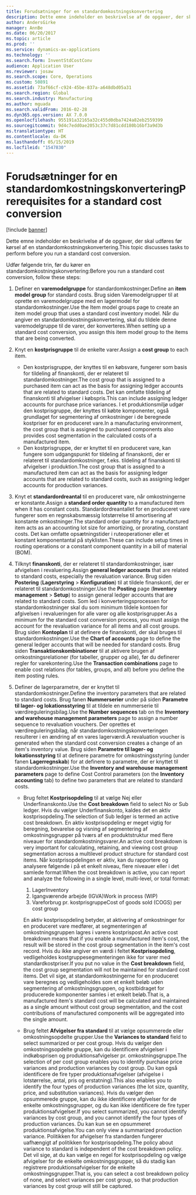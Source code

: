 ```yaml
---
title: Forudsætninger for en standardomkostningskonvertering
description: Dette emne indeholder en beskrivelse af de opgaver, der skal udføres før kørsel af en standardomkostningskonvertering.
author: AndersGirke
manager: AnnBe
ms.date: 06/20/2017
ms.topic: article
ms.prod: ''
ms.service: dynamics-ax-applications
ms.technology: ''
ms.search.form: InventStdCostConv
audience: Application User
ms.reviewer: josaw
ms.search.scope: Core, Operations
ms.custom: 50891
ms.assetid: 73af66cf-c924-45be-837a-a648dbd05a31
ms.search.region: Global
ms.search.industry: Manufacturing
ms.author: mguada
ms.search.validFrom: 2016-02-28
ms.dyn365.ops.version: AX 7.0.0
ms.openlocfilehash: 955191a32165a32c455d0dba7424a82eb2559399
ms.sourcegitcommit: 9d4c7edd0ae2053c37c7d81cdd180b16bf3a9d3b
ms.translationtype: HT
ms.contentlocale: da-DK
ms.lasthandoff: 05/15/2019
ms.locfileid: "1547830"
---
```

# <a name="prerequisites-for-a-standard-cost-conversion"></a><span data-ttu-id="2e35f-103">Forudsætninger for en standardomkostningskonvertering</span><span class="sxs-lookup"><span data-stu-id="2e35f-103">Prerequisites for a standard cost conversion</span></span>

[!include [banner](../includes/banner.md)]

<span data-ttu-id="2e35f-104">Dette emne indeholder en beskrivelse af de opgaver, der skal udføres før kørsel af en standardomkostningskonvertering.</span><span class="sxs-lookup"><span data-stu-id="2e35f-104">This topic discusses tasks to perform before you run a standard cost conversion.</span></span> 

<span data-ttu-id="2e35f-105">Udfør følgende trin, før du kører en standardomkostningskonvertering:</span><span class="sxs-lookup"><span data-stu-id="2e35f-105">Before you run a standard cost conversion, follow these steps:</span></span>

1.  <span data-ttu-id="2e35f-106">Definer en **varemodelgruppe** for standardomkostninger.</span><span class="sxs-lookup"><span data-stu-id="2e35f-106">Define an **item model group** for standard costs.</span></span> <span data-ttu-id="2e35f-107">Brug siden Varemodelgrupper til at oprette en varemodelgruppe med en lagermodel for standardomkostninger.</span><span class="sxs-lookup"><span data-stu-id="2e35f-107">Use the Item model groups page to create an item model group that uses a standard cost inventory model.</span></span> <span data-ttu-id="2e35f-108">Når du angiver en standardomkostningskonvertering, skal du tildele denne varemodelgruppe til de varer, der konverteres.</span><span class="sxs-lookup"><span data-stu-id="2e35f-108">When setting up a standard cost conversion, you assign this item model group to the items that are being converted.</span></span>
2.  <span data-ttu-id="2e35f-109">Knyt en **kostprisgruppe** til de enkelte varer.</span><span class="sxs-lookup"><span data-stu-id="2e35f-109">Assign a **cost group** to each item.</span></span>
    -   <span data-ttu-id="2e35f-110">Den kostprisgruppe, der knyttes til en købsvare, fungerer som basis for tildeling af finanskonti, der er relateret til standardomkostninger.</span><span class="sxs-lookup"><span data-stu-id="2e35f-110">The cost group that is assigned to a purchased item can act as the basis for assigning ledger accounts that are related to standard costs.</span></span> <span data-ttu-id="2e35f-111">Det kan omfatte tildeling af finanskonti til afvigelser i købspris.</span><span class="sxs-lookup"><span data-stu-id="2e35f-111">This can include assigning ledger accounts for purchase price variances.</span></span> <span data-ttu-id="2e35f-112">I et produktionsmiljø udgør den kostprisgruppe, der knyttes til købte komponenter, også grundlaget for segmentering af omkostninger i de beregnede kostpriser for en produceret vare.</span><span class="sxs-lookup"><span data-stu-id="2e35f-112">In a manufacturing environment, the cost group that is assigned to purchased components also provides cost segmentation in the calculated costs of a manufactured item.</span></span>
    -   <span data-ttu-id="2e35f-113">Den kostprisgruppe, der er knyttet til en produceret vare, kan fungere som udgangspunkt for tildeling af finanskonti, der er relateret til standardomkostninger, f.eks. tildeling af finanskonti til afvigelser i produktion.</span><span class="sxs-lookup"><span data-stu-id="2e35f-113">The cost group that is assigned to a manufactured item can act as the basis for assigning ledger accounts that are related to standard costs, such as assigning ledger accounts for production variances.</span></span>

3.  <span data-ttu-id="2e35f-114">Knyt et **standardordreantal** til en produceret vare, når omkostningerne er konstante.</span><span class="sxs-lookup"><span data-stu-id="2e35f-114">Assign a **standard order quantity** to a manufactured item when it has constant costs.</span></span> <span data-ttu-id="2e35f-115">Standardordreantallet for en produceret vare fungerer som en regnskabsmæssig lotstørrelse til amortisering af konstante omkostninger.</span><span class="sxs-lookup"><span data-stu-id="2e35f-115">The standard order quantity for a manufactured item acts as an accounting lot size for amortizing, or prorating, constant costs.</span></span> <span data-ttu-id="2e35f-116">Det kan omfatte opsætningstider i ruteoperationer eller et konstant komponentantal på styklisten.</span><span class="sxs-lookup"><span data-stu-id="2e35f-116">These can include setup times in routing operations or a constant component quantity in a bill of material (BOM).</span></span>
4.  <span data-ttu-id="2e35f-117">Tilknyt **finanskonti**, der er relateret til standardomkostninger, især afvigelsen i revaluering.</span><span class="sxs-lookup"><span data-stu-id="2e35f-117">Assign **general ledger accounts** that are related to standard costs, especially the revaluation variance.</span></span> <span data-ttu-id="2e35f-118">Brug siden **Postering** (**Lagerstyring** &gt; **Konfiguration**) til at tildele finanskonti, der er relateret til standardomkostninger.</span><span class="sxs-lookup"><span data-stu-id="2e35f-118">Use the **Posting** page (**Inventory management** &gt; **Setup**) to assign general ledger accounts that are related to standard costs.</span></span> <span data-ttu-id="2e35f-119">Som led i konverteringsprocessen for standardomkostninger skal du som minimum tildele kontoen for afgivelsen i revalueringen for alle varer og alle kostprisgrupper.</span><span class="sxs-lookup"><span data-stu-id="2e35f-119">As a minimum for the standard cost conversion process, you must assign the account for the revaluation variance for all items and all cost groups.</span></span> <span data-ttu-id="2e35f-120">Brug siden **Kontoplan** til at definere de finanskonti, der skal bruges til standardomkostninger.</span><span class="sxs-lookup"><span data-stu-id="2e35f-120">Use the **Chart of accounts** page to define the general ledger accounts that will be needed for standard costs.</span></span> <span data-ttu-id="2e35f-121">Brug siden **Transaktionskombinationer** til at aktivere brugen af omkostningsrelationer (for tabeller, grupper og alle), før du definerer regler for varekontering.</span><span class="sxs-lookup"><span data-stu-id="2e35f-121">Use the **Transaction combinations** page to enable cost relations (for tables, groups, and all) before you define the item posting rules.</span></span>
5.  <span data-ttu-id="2e35f-122">Definer de lagerparametre, der er knyttet til standardomkostninger.</span><span class="sxs-lookup"><span data-stu-id="2e35f-122">Define the inventory parameters that are related to standard costs.</span></span> <span data-ttu-id="2e35f-123">Brug fanen **Nummerserier** under på siden **Parametre til lager- og lokationsstyring** til at tildele en nummerserie til værdireguleringsbilag.</span><span class="sxs-lookup"><span data-stu-id="2e35f-123">Use the **Number sequences** tab on the **Inventory and warehouse management parameters** page to assign a number sequence to revaluation vouchers.</span></span> <span data-ttu-id="2e35f-124">Der oprettes et værdireguleringsbilag, når standardomkostningskonverteringen resulterer i en ændring af en vares lagerværdi.</span><span class="sxs-lookup"><span data-stu-id="2e35f-124">A revaluation voucher is generated when the standard cost conversion creates a change of an item's inventory value.</span></span> <span data-ttu-id="2e35f-125">Brug siden **Parametre til lager- og lokationsstyring** til at definere parametre for omkostningsstyring (under fanen **Lagerregnskab**) for at definere to parametre, der er knyttet til standardomkostninger.</span><span class="sxs-lookup"><span data-stu-id="2e35f-125">Use the **Inventory and warehouse management parameters** page to define Cost Control parameters (on the **Inventory accounting** tab) to define two parameters that are related to standard costs.</span></span>
    -   <span data-ttu-id="2e35f-126">Brug feltet **Kostprisopdeling** til at vælge Nej eller Underfinanskonto.</span><span class="sxs-lookup"><span data-stu-id="2e35f-126">Use the **Cost breakdown** field to select No or Sub ledger.</span></span> <span data-ttu-id="2e35f-127">Hvis du vælger Underfinanskonto, kaldes det en aktiv kostprisopdeling.</span><span class="sxs-lookup"><span data-stu-id="2e35f-127">The selection of Sub ledger is termed an active cost breakdown.</span></span> <span data-ttu-id="2e35f-128">En aktiv kostprisopdeling er meget vigtig for beregning, bevarelse og visning af segmentering af omkostningsgrupper på tværs af en produktstruktur med flere niveauer for standardomkostningsvarer.</span><span class="sxs-lookup"><span data-stu-id="2e35f-128">An active cost breakdown is very important for calculating, retaining, and viewing cost group segmentation across a multilevel product structure for standard cost items.</span></span> <span data-ttu-id="2e35f-129">Når kostprisopdelingen er aktiv, kan du rapportere og analysere følgende i på et enkelt niveau, flere niveauer eller i det samlede format:</span><span class="sxs-lookup"><span data-stu-id="2e35f-129">When the cost breakdown is active, you can report and analyze the following in a single level, multi-level, or total format:</span></span>
        1.  <span data-ttu-id="2e35f-130">Lager</span><span class="sxs-lookup"><span data-stu-id="2e35f-130">Inventory</span></span>
        2.  <span data-ttu-id="2e35f-131">Igangværende arbejde (IGVA)</span><span class="sxs-lookup"><span data-stu-id="2e35f-131">Work in process (WIP)</span></span>
        3.  <span data-ttu-id="2e35f-132">Vareforbrug pr. kostprisgruppe</span><span class="sxs-lookup"><span data-stu-id="2e35f-132">Cost of goods sold (COGS) per cost group</span></span>

        <span data-ttu-id="2e35f-133">En aktiv kostprisopdeling betyder, at aktivering af omkostninger for en produceret vare medfører, at segmenteringen af omkostningsgruppen lagres i varens kostprispost.</span><span class="sxs-lookup"><span data-stu-id="2e35f-133">An active cost breakdown means that if you enable a manufactured item's cost, the result will be stored in the cost group segmentation in the item's cost record.</span></span> <span data-ttu-id="2e35f-134">Hvis du ikke angiver en værdi i feltet **Kostprisopdeling**, vedligeholdes kostgruppesegmenteringen ikke for varer med standardkostpriser.</span><span class="sxs-lookup"><span data-stu-id="2e35f-134">If you put no value in the **Cost breakdown** field, the cost group segmentation will not be maintained for standard cost items.</span></span> <span data-ttu-id="2e35f-135">Det vil sige, at standardomkostningerne for en produceret vare beregnes og vedligeholdes som et enkelt beløb uden segmentering af omkostningsgruppen, og kostbidraget for producerede komponenter samles i et enkelt beløb.</span><span class="sxs-lookup"><span data-stu-id="2e35f-135">That is, a manufactured item's standard cost will be calculated and maintained as a single amount without cost group segmentation, and the cost contributions of manufactured components will be aggregated into the single amount.</span></span>
    -   <span data-ttu-id="2e35f-136">Brug feltet **Afvigelser fra standard** til at vælge opsummerede eller omkostningsopdelte grupper.</span><span class="sxs-lookup"><span data-stu-id="2e35f-136">Use the **Variances to standard** field to select summarized or per cost group.</span></span> <span data-ttu-id="2e35f-137">Hvis du vælger den omkostningsopdelte gruppe, kan du identificere afvigelser i indkøbsprisen og produktionsafvigelser pr. omkostningsgruppe.</span><span class="sxs-lookup"><span data-stu-id="2e35f-137">The selection of per cost group enables you to identify purchase price variances and production variances by cost group.</span></span> <span data-ttu-id="2e35f-138">Du kan også identificere de fire typer produktionsafvigelser (afvigelse i lotstørrelse, antal, pris og erstatning).</span><span class="sxs-lookup"><span data-stu-id="2e35f-138">This also enables you to identify the four types of production variances (the lot size, quantity, price, and substitution variances).</span></span> <span data-ttu-id="2e35f-139">Hvis du vælger den opsummerede gruppe, kan du ikke identificere afgivelser for de enkelte omkostningsgrupper, og du kan ikke identificere de fire typer produktionsafvigelser.</span><span class="sxs-lookup"><span data-stu-id="2e35f-139">If you select summarized, you cannot identify variances by cost group, and you cannot identify the four types of production variances.</span></span> <span data-ttu-id="2e35f-140">Du kan kun se en opsummeret produktionsafvigelse.</span><span class="sxs-lookup"><span data-stu-id="2e35f-140">You can only view a summarized production variance.</span></span> <span data-ttu-id="2e35f-141">Politikken for afvigelser fra standarden fungerer uafhængigt af politikken for kostprisopdeling.</span><span class="sxs-lookup"><span data-stu-id="2e35f-141">The policy about variance to standard is independent of the cost breakdown policy.</span></span> <span data-ttu-id="2e35f-142">Det vil sige, at du kan vælge en regel for kostprisopdeling og vælge afvigelser for de enkelte omkostningsgrupper, så du stadig kan registrere produktionsafvigelser for de enkelte omkostningsgrupper.</span><span class="sxs-lookup"><span data-stu-id="2e35f-142">That is, you can select a cost breakdown policy of none, and select variances per cost group, so that production variances by cost group will still be captured.</span></span>





